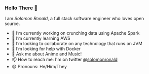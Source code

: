 ### Hello There 👋


<!--
**solomonronald/solomonronald** is a ✨ _special_ ✨ repository because its `README.md` (this file) appears on your GitHub profile.

Here are some ideas to get you started:

- 🔭 I’m currently working on ...
- 🌱 I’m currently learning ...
- 👯 I’m looking to collaborate on ...
- 🤔 I’m looking for help with ...
- 💬 Ask me about ...
- 📫 How to reach me: ...
- 😄 Pronouns: ...
- ⚡ Fun fact: ...
-->

I am _Solomon Ronald_, a full stack software engineer who loves open source.

- 🔭 I’m currently working on crunching data using Apache Spark
- 🌱 I’m currently learning AWS
- 👯 I’m looking to collaborate on any technology that runs on JVM
- 🤔 I’m looking for help with Docker
- 💬 Ask me about Anime and Music!
- 📫 How to reach me: I'm on twitter [@solomonronald](https://twitter.com/SolomonRonald)
- 😄 Pronouns: He/Him/They
